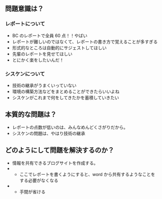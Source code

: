 ## 問題意識は？

### レポートについて

- BC のレポートで全員 60 点！！やばい
- レポートが難しいのではなくて、レポートの書き方で覚えることが多すぎる
- 形式的なところは自動的にサジェストしてほしい
- 先輩のレポートを見せてほしい
- とにかく楽をしたいんだ！

### シスケンについて

- 技術の継承がうまくいっていない
- 環境の構築方法などをまとめることができたらいいよね
- シスケンがこれまで何をしてきたかを蓄積していきたい

## 本質的な問題は？

- レポートの点数が低いのは、みんなめんどくさがりだから。
- シスケンの問題は、やはり技術の継承

## どのようにして問題を解決するのか？

- 情報を共有できるブログサイトを作成する。
- - ここでレポートを書くようにすると、word から共有するようなことをする必要がなくなる
- - 手間が省ける
